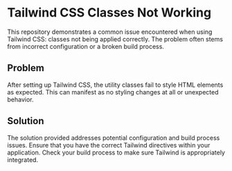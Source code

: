 # Tailwind CSS Classes Not Working

This repository demonstrates a common issue encountered when using Tailwind CSS: classes not being applied correctly. The problem often stems from incorrect configuration or a broken build process.

## Problem

After setting up Tailwind CSS, the utility classes fail to style HTML elements as expected.  This can manifest as no styling changes at all or unexpected behavior.

## Solution

The solution provided addresses potential configuration and build process issues. Ensure that you have the correct Tailwind directives within your application. Check your build process to make sure Tailwind is appropriately integrated.